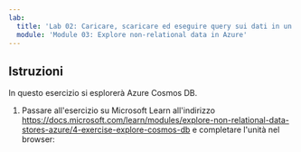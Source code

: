 ```yaml
---
lab:
  title: 'Lab 02: Caricare, scaricare ed eseguire query sui dati in un archivio dati non relazionale'
  module: 'Module 03: Explore non-relational data in Azure'
---
```


## <a name="instructions"></a>Istruzioni

In questo esercizio si esplorerà Azure Cosmos DB.

1.  Passare all'esercizio su Microsoft Learn all'indirizzo https://docs.microsoft.com/learn/modules/explore-non-relational-data-stores-azure/4-exercise-explore-cosmos-db e completare l'unità nel browser: 
